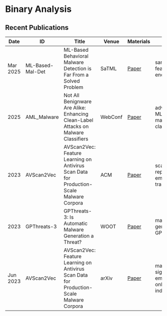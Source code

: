 # Binary Analysis

## Recent Publications

| Date | ID | Title | Venue | Materials | Tags | Code | Summary |
| --- | --- | --- | --- | --- | --- | --- | --- |
| Mar 2025 | ML-Based-Mal-Det | ML-Based Behavioral Malware Detection is Far From a Solved Problem | SaTML | [Paper](https://arxiv.org/pdf/2405.06124) | sandbox, features, endpoints | | |
| 2025 | AML_Malware | Not All Benignware Are Alike: Enhancing Clean-Label Attacks on Malware Classifiers | WebConf | [Paper](https://openreview.net/pdf?id=X8oa3cJEfv) | adversarial ML, malware classifier | | |
|2023 | AVScan2Vec | AVScan2Vec: Feature Learning on Antivirus Scan Data for Production-Scale Malware Corpora  | ACM | [Paper](https://arxiv.org/pdf/2306.06228) | scan report, embedding, transformer | | |
| 2023 | GPThreats-3 | GPThreats-3: Is Automatic Malware Generation a Threat? | WOOT | [Paper](https://wootconference.org/papers/woot23-paper8.pdf) | malware generation, GPT3, LLM | | |
| Jun 2023 | AVScan2Vec | AVScan2Vec: Feature Learning on Antivirus Scan Data for Production-Scale Malware Corpora | arXiv | [Paper](https://arxiv.org/pdf/2306.06228) | malware, signature, embedding, online indexing | | |
